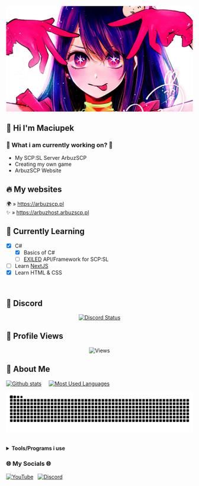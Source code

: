 <img src="images/portada_oshi-no-ko.png" alt="Anime Oshi no ko">

## 👋 Hi I'm **Maciupek** 

### 🔧 What i am currently working on? 🔧
- My SCP:SL Server ArbuzSCP
- Creating my own game
- ArbuzSCP Website

## 🔥 My websites

🌍 » https://arbuzscp.pl<br>
✨ » https://arbuzhost.arbuzscp.pl

## 📝 Currently Learning 
- [x] C#
  - [x] Basics of C#
  - [ ] [EXILED](https://github.com/Exiled-Team/EXILED/) API/Framework for SCP:SL
- [ ] Learn [NextJS](https://nextjs.org)
- [x] Learn HTML & CSS
<br>

## 🌌 Discord

<a href="https://arbuzscp.pl" target="_blank">
    <div align="center"><img src="https://lanyard.cnrad.dev/api/630447695559131156?bg=151515&borderRadius=13px" width="47%" alt="Discord Status"></div>
</a>

## 🌠 Profile Views

<div align="center">
    <img src="https://count.getloli.com/get/@maciupek-github-readme?theme=rule34" alt="Views" title="Profile views">
</div>

## 🎃 About Me

<!-- [Tools i use](README.md#toolsprograms-i-use) -->

[![Github stats](https://github-readme-stats.vercel.app/api?username=maciupek&theme=radical)](https://github.com/anuraghazra/github-readme-stats) &nbsp;&nbsp;&nbsp; [![Most Used Languages](https://github-readme-stats.vercel.app/api/top-langs/?username=maciupek&theme=radical)](https://github.com/anuraghazra/github-readme-stats)

<img src="https://raw.githubusercontent.com/maciupek/maciupek/output/github-contribution-grid-snake-dark.svg" alt="Snake"><br><br>

**<details><summary>Tools/Programs i use</summary>**
- C# Editor: [Visual Studio](https://visualstudio.microsoft.com/pl/)
- WebDev Editor [Visual Studio Code](https://code.visualstudio.com/)
</details>

### 🌐 My Socials 🌐

[![YouTube](https://icons.iconarchive.com/icons/papirus-team/papirus-apps/48/youtube-icon.png)](https://www.youtube.com/channel/UChZv2-oj2bgLTv_KV89a0xQ) &nbsp;
[![Discord](https://icons.iconarchive.com/icons/papirus-team/papirus-apps/48/discord-icon.png)](https://discordapp.com/users/630447695559131156) &nbsp;
